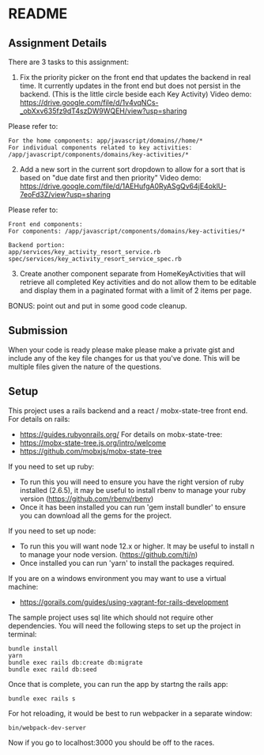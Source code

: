 # README

## Assignment Details

There are 3 tasks to this assignment:

1. Fix the priority picker on the front end that updates the backend in real time.  It currently updates in the front end but does not persist in the backend.  (This is the little circle beside each Key Activity)
Video demo: https://drive.google.com/file/d/1v4vqNCs-_obXxv635fz9dT4szDW9WQEH/view?usp=sharing

Please refer to:
```
For the home components: app/javascript/domains//home/*
For individual components related to key activities: /app/javascript/components/domains/key-activities/*
```


2. Add a new sort in the current sort dropdown to allow for a sort that is based on "due date first and then priority"
Video demo: https://drive.google.com/file/d/1AEHufgA0RyASgQv64jE4oklU-7eoFd3Z/view?usp=sharing

Please refer to:
```
Front end components:
For components: /app/javascript/components/domains/key-activities/*

Backend portion: 
app/services/key_activity_resort_service.rb
spec/services/key_activity_resort_service_spec.rb
```


3. Create another component separate from HomeKeyActivities that will retrieve all completed Key activities and do not allow them to be editable and display them in a paginated format with a limit of 2 items per page.

BONUS: point out and put in some good code cleanup.

## Submission

When your code is ready please make please make a private gist and include any of the key file changes for us that you've done.  This will be multiple files given the nature of the questions.

## Setup

This project uses a rails backend and a react / mobx-state-tree front end.
For details on rails:

- https://guides.rubyonrails.org/
  For details on mobx-state-tree:
- https://mobx-state-tree.js.org/intro/welcome
- https://github.com/mobxjs/mobx-state-tree

If you need to set up ruby:

- To run this you will need to ensure you have the right version of ruby installed (2.6.5), it may be useful to install rbenv to manage your ruby version (https://github.com/rbenv/rbenv)
- Once it has been installed you can run 'gem install bundler' to ensure you can download all the gems for the project.

If you need to set up node:

- To run this you will want node 12.x or higher. It may be useful to install n to manage your node version. (https://github.com/tj/n)
- Once installed you can run 'yarn' to install the packages required.

If you are on a windows environment you may want to use a virtual machine:

- https://gorails.com/guides/using-vagrant-for-rails-development

The sample project uses sql lite which should not require other dependencies. You will need the following steps to set up the project in terminal:

```
bundle install
yarn
bundle exec rails db:create db:migrate
bundle exec raild db:seed
```

Once that is complete, you can run the app by startng the rails app:

```
bundle exec rails s
```

For hot reloading, it would be best to run webpacker in a separate window:

```
bin/webpack-dev-server
```

Now if you go to localhost:3000 you should be off to the races.



